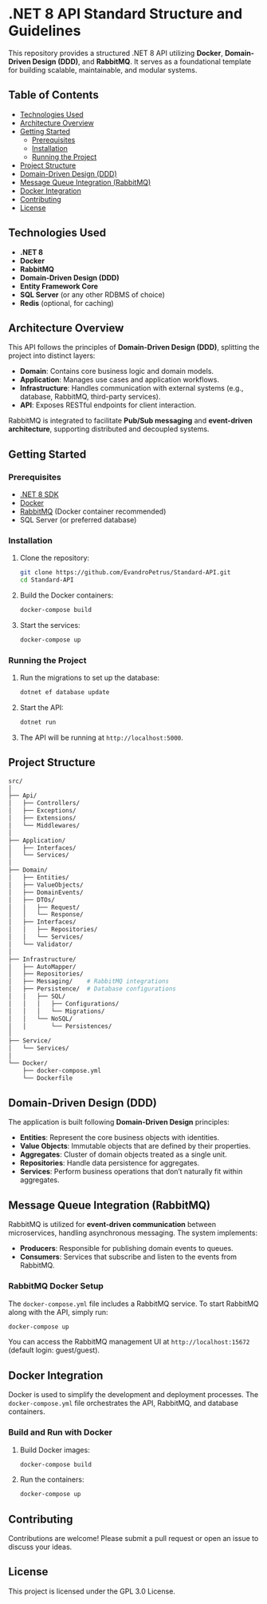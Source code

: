 # .NET 8 API Standard Structure and Guidelines

This repository provides a structured .NET 8 API utilizing **Docker**, **Domain-Driven Design (DDD)**, and **RabbitMQ**. It serves as a foundational template for building scalable, maintainable, and modular systems.

## Table of Contents

- [Technologies Used](#technologies-used)
- [Architecture Overview](#architecture-overview)
- [Getting Started](#getting-started)
  - [Prerequisites](#prerequisites)
  - [Installation](#installation)
  - [Running the Project](#running-the-project)
- [Project Structure](#project-structure)
- [Domain-Driven Design (DDD)](#domain-driven-design-ddd)
- [Message Queue Integration (RabbitMQ)](#message-queue-integration-rabbitmq)
- [Docker Integration](#docker-integration)
- [Contributing](#contributing)
- [License](#license)

## Technologies Used

- **.NET 8**
- **Docker**
- **RabbitMQ**
- **Domain-Driven Design (DDD)**
- **Entity Framework Core**
- **SQL Server** (or any other RDBMS of choice)
- **Redis** (optional, for caching)

## Architecture Overview

This API follows the principles of **Domain-Driven Design (DDD)**, splitting the project into distinct layers:
- **Domain**: Contains core business logic and domain models.
- **Application**: Manages use cases and application workflows.
- **Infrastructure**: Handles communication with external systems (e.g., database, RabbitMQ, third-party services).
- **API**: Exposes RESTful endpoints for client interaction.

RabbitMQ is integrated to facilitate **Pub/Sub messaging** and **event-driven architecture**, supporting distributed and decoupled systems.

## Getting Started

### Prerequisites

- [.NET 8 SDK](https://dotnet.microsoft.com/download/dotnet/8.0)
- [Docker](https://www.docker.com/get-started)
- [RabbitMQ](https://www.rabbitmq.com/download.html) (Docker container recommended)
- SQL Server (or preferred database)
  
### Installation

1. Clone the repository:
   ```bash
   git clone https://github.com/EvandroPetrus/Standard-API.git
   cd Standard-API
   ```

2. Build the Docker containers:
   ```bash
   docker-compose build
   ```

3. Start the services:
   ```bash
   docker-compose up
   ```

### Running the Project

1. Run the migrations to set up the database:
   ```bash
   dotnet ef database update
   ```

2. Start the API:
   ```bash
   dotnet run
   ```

3. The API will be running at `http://localhost:5000`.

## Project Structure

```bash
src/
│
├── Api/
│   ├── Controllers/
│   ├── Exceptions/
│   ├── Extensions/
│   └── Middlewares/
│
├── Application/
│   ├── Interfaces/
│   └── Services/
│
├── Domain/
│   ├── Entities/
│   ├── ValueObjects/
│   ├── DomainEvents/
│   ├── DTOs/
│   │   ├── Request/
│   │   └── Response/
│   ├── Interfaces/
│   │   ├── Repositories/
│   │   └── Services/
│   └── Validator/
│
├── Infrastructure/
│   ├── AutoMapper/
│   ├── Repositories/
│   ├── Messaging/    # RabbitMQ integrations
│   ├── Persistence/  # Database configurations
│   │   ├── SQL/
│   │   │   ├── Configurations/
│   │   │   └── Migrations/
│   │   └── NoSQL/
│   │       └── Persistences/
│
├── Service/
│   └── Services/
│
└── Docker/
    ├── docker-compose.yml
    └── Dockerfile

```

## Domain-Driven Design (DDD)

The application is built following **Domain-Driven Design** principles:

- **Entities**: Represent the core business objects with identities.
- **Value Objects**: Immutable objects that are defined by their properties.
- **Aggregates**: Cluster of domain objects treated as a single unit.
- **Repositories**: Handle data persistence for aggregates.
- **Services**: Perform business operations that don’t naturally fit within aggregates.

## Message Queue Integration (RabbitMQ)

RabbitMQ is utilized for **event-driven communication** between microservices, handling asynchronous messaging. The system implements:

- **Producers**: Responsible for publishing domain events to queues.
- **Consumers**: Services that subscribe and listen to the events from RabbitMQ.

### RabbitMQ Docker Setup

The `docker-compose.yml` file includes a RabbitMQ service. To start RabbitMQ along with the API, simply run:

```bash
docker-compose up
```

You can access the RabbitMQ management UI at `http://localhost:15672` (default login: guest/guest).

## Docker Integration

Docker is used to simplify the development and deployment processes. The `docker-compose.yml` file orchestrates the API, RabbitMQ, and database containers.

### Build and Run with Docker

1. Build Docker images:
   ```bash
   docker-compose build
   ```

2. Run the containers:
   ```bash
   docker-compose up
   ```

## Contributing

Contributions are welcome! Please submit a pull request or open an issue to discuss your ideas.

## License

This project is licensed under the GPL 3.0 License.
